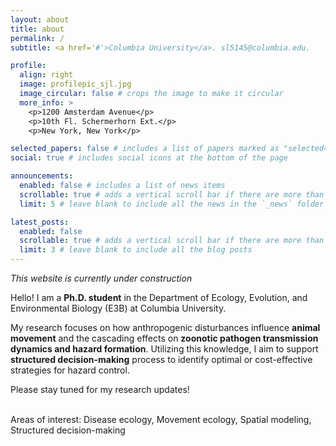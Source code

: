 ```yaml
---
layout: about
title: about
permalink: /
subtitle: <a href='#'>Columbia University</a>. sl5145@columbia.edu.

profile:
  align: right
  image: profilepic_sjl.jpg
  image_circular: false # crops the image to make it circular
  more_info: >
    <p>1200 Amsterdam Avenue</p>
    <p>10th Fl. Schermerhorn Ext.</p>
    <p>New York, New York</p>

selected_papers: false # includes a list of papers marked as "selected={true}"
social: true # includes social icons at the bottom of the page

announcements:
  enabled: false # includes a list of news items
  scrollable: true # adds a vertical scroll bar if there are more than 3 news items
  limit: 5 # leave blank to include all the news in the `_news` folder

latest_posts:
  enabled: false
  scrollable: true # adds a vertical scroll bar if there are more than 3 new posts items
  limit: 3 # leave blank to include all the blog posts
---
```


_This website is currently under construction_

Hello! I am a **Ph.D. student** in the Department of Ecology, Evolution, and Environmental Biology (E3B) at Columbia University.

My research focuses on how anthropogenic disturbances influence **animal movement** and the cascading effects on **zoonotic pathogen transmission dynamics and hazard formation**. Utilizing this knowledge, I aim to support **structured decision-making** process to identify optimal or cost-effective strategies for hazard control.

Please stay tuned for my research updates! <br><br>

Areas of interest: Disease ecology, Movement ecology, Spatial modeling, Structured decision-making

